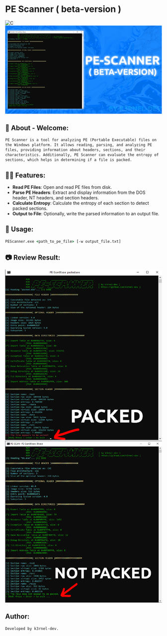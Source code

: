 # PE Scanner ( beta-version )
![C](https://img.shields.io/badge/Language-C-aquamarine?style=for-the-badge&logo=C)
![Banner](banner.png)

## 👋 About - Welcome:
```
PE Scanner is a tool for analyzing PE (Portable Executable) files on the Windows platform. It allows reading, parsing, and analyzing PE files, providing information about headers, sections, and their characteristics. Additionally, PE Scanner can evaluate the entropy of sections, which helps in determining if a file is packed.
```
## 🏴‍☠️ Features:
- **Read PE Files**: Open and read PE files from disk.
- **Parse PE Headers**: Extract and display information from the DOS header, NT headers, and section headers.
- **Calculate Entropy**: Calculate the entropy of each section to detect packed sections.
- **Output to File**: Optionally, write the parsed information to an output file.

## 👤 Usage:

```cmd
PEScanner.exe <path_to_pe_file> [-w output_file.txt]
```

## 📷 Review Result:
<img src="1.png" width="700">
<img src="2.png" width="700">

## Author:
```
Developed by k3rnel-dev.
```
